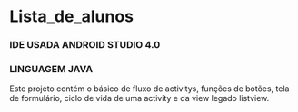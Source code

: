 # Lista_de_alunos
### IDE USADA ANDROID STUDIO 4.0
### LINGUAGEM JAVA
Este projeto contém o básico de fluxo de activitys, funções de botões, tela de formulário, ciclo de vida de uma activity e da view legado listview.
